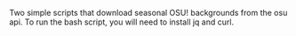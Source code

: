 Two simple scripts that download seasonal OSU! backgrounds from the osu api.
To run the bash script, you will need to install jq and curl.
